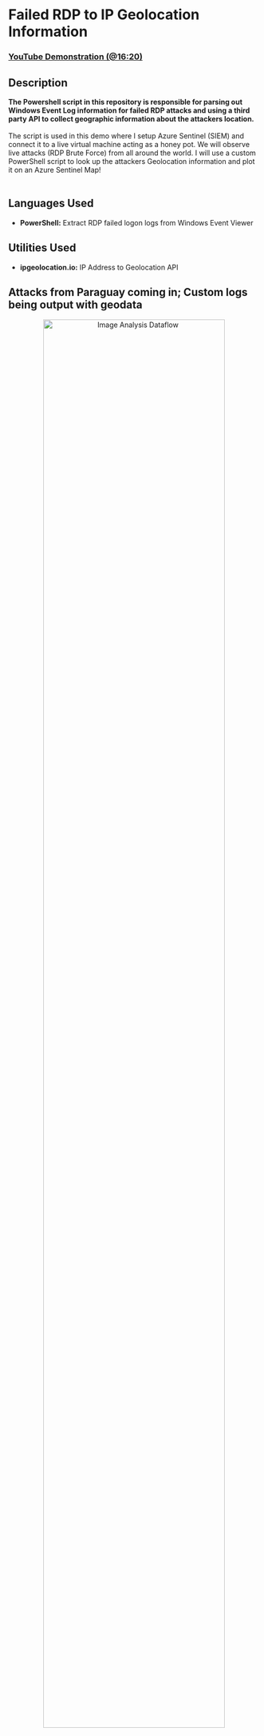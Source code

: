 <h1>Failed RDP to IP Geolocation Information</h1>


 ### [YouTube Demonstration (@16:20)](https://youtu.be/RoZeVbbZ0o0?t=980)


<h2>Description</h2>
<b>The Powershell script in this repository is responsible for parsing out Windows Event Log information for failed RDP attacks and using a third party API to collect geographic information about the attackers location.
</b>
<br />
<br />
The script is used in this demo where I setup Azure Sentinel (SIEM) and connect it to a live virtual machine acting as a honey pot.
We will observe live attacks (RDP Brute Force) from all around the world. I will use a custom PowerShell script to
look up the attackers Geolocation information and plot it on an Azure Sentinel Map!
<br />
<br />

<h2>Languages Used</h2>

- <b>PowerShell:</b> Extract RDP failed logon logs from Windows Event Viewer 

<h2>Utilities Used</h2>

- <b>ipgeolocation.io:</b> IP Address to Geolocation API

<h2>Attacks from Paraguay coming in; Custom logs being output with geodata</h2>

<p align="center">
<img src="https://github.com/sfort04/AzureSiemLAB/assets/46600225/437f0488-c128-4797-8eba-5bdc7e4d2cef" height="85%" width="85%" alt="Image Analysis Dataflow"/>
</p>

<h2>World map of incoming attacks after finishing lab (built custom logs including geodata)</h2>

<p align="center">
<img src="https://github.com/sfort04/AzureSiemLAB/assets/46600225/daf38148-0075-4a5b-b98d-49ab18f238e8" height="85%" width="85%" alt="Image Analysis Dataflow"/>
</p>
<p align="center">
<img src="https://github.com/sfort04/AzureSiemLAB/assets/46600225/5f247a2b-904e-4ec8-824a-2f69bdcef873" height="85%" width="85%" alt="Image Analysis Dataflow"/>
</p>



<!--
 ```diff
- text in red
+ text in green
! text in orange
# text in gray
@@ text in purple (and bold)@@
```
--!>
